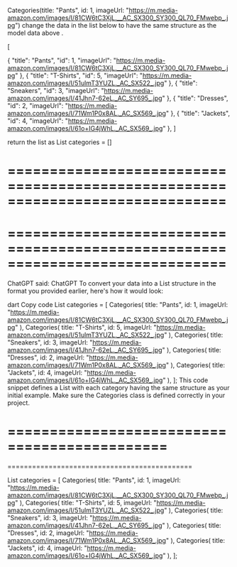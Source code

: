 Categories(title: "Pants", id: 1, imageUrl: "https://m.media-amazon.com/images/I/81CW6tC3XjL.__AC_SX300_SY300_QL70_FMwebp_.jpg") 
change the data in the list below to have the same structure as the model data above
 . 


 
[
  
   {
    "title": "Pants",
    "id": 1,
    "imageUrl": "https://m.media-amazon.com/images/I/81CW6tC3XjL.__AC_SX300_SY300_QL70_FMwebp_.jpg"
  },
  {
    "title": "T-Shirts",
    "id": 5,
    "imageUrl": "https://m.media-amazon.com/images/I/51ulmT3YUZL._AC_SX522_.jpg"
  },
  {
    "title": "Sneakers",
    "id": 3,
    "imageUrl": "https://m.media-amazon.com/images/I/41Jhn7-62eL._AC_SY695_.jpg"
  },
  {
    "title": "Dresses",
    "id": 2,
    "imageUrl": "https://m.media-amazon.com/images/I/71Wm1P0x8AL._AC_SX569_.jpg"
  },
  {
    "title": "Jackets",
    "id": 4,
    "imageUrl": "https://m.media-amazon.com/images/I/61o+IG4jWhL._AC_SX569_.jpg"
  },
] 


 
return the list as List<Categories> categories = [] 

==============================================================================
==============================================================================
==============================================================================
==============================================================================

ChatGPT said:
ChatGPT
To convert your data into a List<Categories> structure in the format you provided earlier, here's how it would look:

dart
Copy code
List<Categories> categories = [
  Categories(
    title: "Pants",
    id: 1,
    imageUrl: "https://m.media-amazon.com/images/I/81CW6tC3XjL.__AC_SX300_SY300_QL70_FMwebp_.jpg"
  ),
  Categories(
    title: "T-Shirts",
    id: 5,
    imageUrl: "https://m.media-amazon.com/images/I/51ulmT3YUZL._AC_SX522_.jpg"
  ),
  Categories(
    title: "Sneakers",
    id: 3,
    imageUrl: "https://m.media-amazon.com/images/I/41Jhn7-62eL._AC_SY695_.jpg"
  ),
  Categories(
    title: "Dresses",
    id: 2,
    imageUrl: "https://m.media-amazon.com/images/I/71Wm1P0x8AL._AC_SX569_.jpg"
  ),
  Categories(
    title: "Jackets",
    id: 4,
    imageUrl: "https://m.media-amazon.com/images/I/61o+IG4jWhL._AC_SX569_.jpg"
  ),
];
This code snippet defines a List<Categories> with each category having the same structure as your initial example. Make sure the Categories class is defined correctly in your project.



=============================================
=============================================
=============================================
<!-- copy of chatgpt answer -->
<!-- copy of chatgpt answer -->
<!-- copy of chatgpt answer -->
<!-- copy of chatgpt answer -->

List<Categories> categories = [
  Categories(
    title: "Pants",
    id: 1,
    imageUrl: "https://m.media-amazon.com/images/I/81CW6tC3XjL.__AC_SX300_SY300_QL70_FMwebp_.jpg"
  ),
  Categories(
    title: "T-Shirts",
    id: 5,
    imageUrl: "https://m.media-amazon.com/images/I/51ulmT3YUZL._AC_SX522_.jpg"
  ),
  Categories(
    title: "Sneakers",
    id: 3,
    imageUrl: "https://m.media-amazon.com/images/I/41Jhn7-62eL._AC_SY695_.jpg"
  ),
  Categories(
    title: "Dresses",
    id: 2,
    imageUrl: "https://m.media-amazon.com/images/I/71Wm1P0x8AL._AC_SX569_.jpg"
  ),
  Categories(
    title: "Jackets",
    id: 4,
    imageUrl: "https://m.media-amazon.com/images/I/61o+IG4jWhL._AC_SX569_.jpg"
  ),
];


